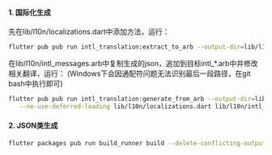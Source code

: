 #### 1. 国际化生成

先在lib/l10n/localizations.dart中添加方法，运行：
```sh
flutter pub pub run intl_translation:extract_to_arb --output-dir=lib/l10n lib/l10n/localizations.dart
```

在lib/l10n/intl_messages.arb中复制生成的json，追加到目标intl_*.arb中并修改相关翻译，运行：
(Windows下会因通配符问题无法识别最后一段路径，在git bash中执行即可)
```sh
flutter pub pub run intl_translation:generate_from_arb --output-dir=lib/l10n/generated \
   --no-use-deferred-loading lib/l10n/localizations.dart lib/l10n/intl_??.arb
```

#### 2. JSON类生成

```sh
flutter packages pub run build_runner build --delete-conflicting-outputs
```